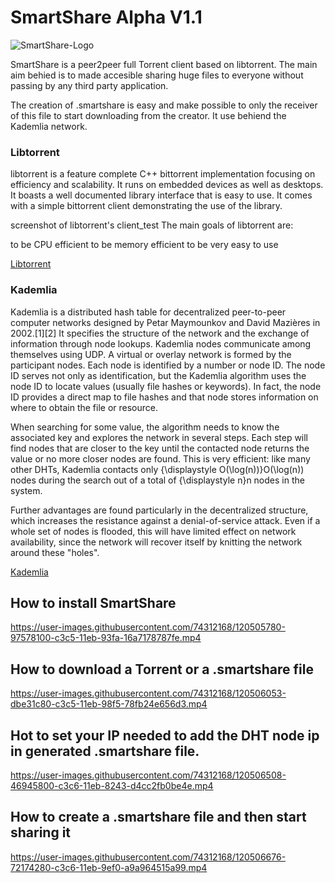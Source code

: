 # SmartShare Alpha V1.1

![SmartShare-Logo](https://user-images.githubusercontent.com/74312168/120508419-fcac7180-c3c7-11eb-9c04-24f5f425b500.png)

SmartShare is a peer2peer full Torrent client based on libtorrent.
The main aim behied is to made accesible sharing huge files to everyone without passing by any third party application. 

The creation of .smartshare is easy and make possible to only the receiver of this file to start downloading from the creator.
It use behiend the Kademlia network.

### Libtorrent 
libtorrent is a feature complete C++ bittorrent implementation focusing on efficiency and scalability. It runs on embedded devices as well as desktops. It boasts a well documented library interface that is easy to use. It comes with a simple bittorrent client demonstrating the use of the library.

screenshot of libtorrent's client_test
The main goals of libtorrent are:

to be CPU efficient
to be memory efficient
to be very easy to use

[Libtorrent](https://www.libtorrent.org/)


### Kademlia 
Kademlia is a distributed hash table for decentralized peer-to-peer computer networks designed by Petar Maymounkov and David Mazières in 2002.[1][2] It specifies the structure of the network and the exchange of information through node lookups. Kademlia nodes communicate among themselves using UDP. A virtual or overlay network is formed by the participant nodes. Each node is identified by a number or node ID. The node ID serves not only as identification, but the Kademlia algorithm uses the node ID to locate values (usually file hashes or keywords). In fact, the node ID provides a direct map to file hashes and that node stores information on where to obtain the file or resource.

When searching for some value, the algorithm needs to know the associated key and explores the network in several steps. Each step will find nodes that are closer to the key until the contacted node returns the value or no more closer nodes are found. This is very efficient: like many other DHTs, Kademlia contacts only {\displaystyle O(\log(n))}O(\log(n)) nodes during the search out of a total of {\displaystyle n}n nodes in the system.

Further advantages are found particularly in the decentralized structure, which increases the resistance against a denial-of-service attack. Even if a whole set of nodes is flooded, this will have limited effect on network availability, since the network will recover itself by knitting the network around these "holes".

[Kademlia](https://en.wikipedia.org/wiki/Kademlia)



## How to install SmartShare 
https://user-images.githubusercontent.com/74312168/120505780-97578100-c3c5-11eb-93fa-16a7178787fe.mp4


## How to download a Torrent or a .smartshare file 
https://user-images.githubusercontent.com/74312168/120506053-dbe31c80-c3c5-11eb-98f5-78fb24e656d3.mp4


## Hot to set your IP needed to add the DHT node ip in generated .smartshare file. 
https://user-images.githubusercontent.com/74312168/120506508-46945800-c3c6-11eb-8243-d4cc2fb0be4e.mp4


## How to create a .smartshare file and then start sharing it 
https://user-images.githubusercontent.com/74312168/120506676-72174280-c3c6-11eb-9ef0-a9a964515a99.mp4








